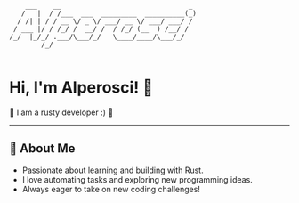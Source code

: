 ```
    ___    __                                _ 
   /   |  / /___  ___  _________  __________(_)
  / /| | / / __ \/ _ \/ ___/ __ \/ ___/ ___/ / 
 / ___ |/ / /_/ /  __/ /  / /_/ (__  ) /__/ /  
/_/  |_/_/ .___/\___/_/   \____/____/\___/_/   
        /_/
                 
```

# Hi, I'm Alperosci! 👋

🦀 I am a rusty developer :) 🦀

---

## 🌱 About Me

- Passionate about learning and building with Rust.
- I love automating tasks and exploring new programming ideas.
- Always eager to take on new coding challenges!
